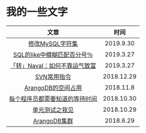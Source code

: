 # 我的一些文字

|                             文章                             |    时间    |
| :----------------------------------------------------------: | :--------: |
|                       [修改MySQL字符集](/修改MySQL字符集.md)                        | 2019.9.30  |
| [SQL的like中模糊匹配百分号％](/SQL的like中模糊匹配百分号％.md) | 2019.3.27  |
| [「转」Naval：如何不靠运气致富](/「转」Naval：如何不靠运气致富.md) | 2019.3.27  |
|                [SVN常用指令](/SVN常用指令.md)                | 2018.12.29 |
|         [ArangoDB的空间占用](/ArangoDB的空间占用.md)         | 2018.11.8  |
| [每个程序员都需要知道的等待时间](/每个程序员都需要知道的等待时间.md) | 2018.10.30 |
|             [单元测试之我见](/单元测试之我见.md)             | 2018.10.29 |
|               [ArangoDB集群](/ArangoDB集群.md)               | 2018.6.29  |

